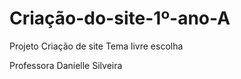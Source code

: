 # Criação-do-site-1º-ano-A
Projeto Criação de site
Tema livre escolha

Professora Danielle Silveira 
